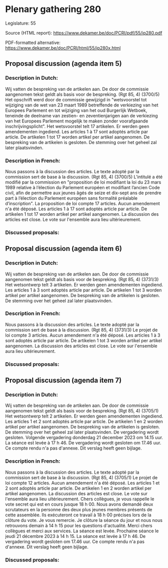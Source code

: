 # Plenary gathering 280

Legislature: 55

Source (HTML report): https://www.dekamer.be/doc/PCRI/pdf/55/ip280.pdf

PDF-formatted alternative: https://www.dekamer.be/doc/PCRI/html/55/ip280x.html

## Proposal discussion (agenda item 5)

### Description in Dutch:

Wij vatten de bespreking van de artikelen aan. De door de commissie aangenomen tekst geldt als basis voor de bespreking. (Rgt 85, 4) (3700/5) Het opschrift werd door de commissie gewijzigd in "wetsvoorstel tot wijziging van de wet van 23 maart 1989 betreffende de verkiezing van het Europees Parlement en tot wijziging van het oud Burgerlijk Wetboek, teneinde de deelname van zestien- en zeventienjarigen aan de verkiezing van het Europees Parlement mogelijk te maken zonder voorafgaande inschrijvingsplicht". Het wetsvoorstel telt 17 artikelen. Er werden geen amendementen ingediend. Les articles 1 à 17 sont adoptés article par article. De artikelen 1 tot 17 worden artikel per artikel aangenomen. De bespreking van de artikelen is gesloten. De stemming over het geheel zal later plaatsvinden.

### Description in French:

Nous passons à la discussion des articles. Le texte adopté par la commission sert de base à la discussion. (Rgt 85, 4) (3700/5) L’intitulé a été modifié par la commission en "proposition de loi modifiant la loi du 23 mars 1989 relative à l’élection du Parlement européen et modifiant l’ancien Code civil, afin de permettre aux jeunes âgés de seize et dix-sept ans de prendre part à l’élection du Parlement européen sans formalité préalable d’inscription". La proposition de loi compte 17 articles. Aucun amendement n'a été déposé. Les articles 1 à 17 sont adoptés article par article. De artikelen 1 tot 17 worden artikel per artikel aangenomen. La discussion des articles est close. Le vote sur l'ensemble aura lieu ultérieurement.



### Discussed proposals:

## Proposal discussion (agenda item 6)

### Description in Dutch:

Wij vatten de bespreking van de artikelen aan. De door de commissie aangenomen tekst geldt als basis voor de bespreking. (Rgt 85, 4) (3731/3) Het wetsontwerp telt 3 artikelen. Er werden geen amendementen ingediend. Les articles 1 à 3 sont adoptés article par article. De artikelen 1 tot 3 worden artikel per artikel aangenomen. De bespreking van de artikelen is gesloten. De stemming over het geheel zal later plaatsvinden.

### Description in French:

Nous passons à la discussion des articles. Le texte adopté par la commission sert de base à la discussion. (Rgt 85, 4) (3731/3) Le projet de loi compte 3 articles. Aucun amendement n'a été déposé. Les articles 1 à 3 sont adoptés article par article. De artikelen 1 tot 3 worden artikel per artikel aangenomen. La discussion des articles est close. Le vote sur l'ensemble aura lieu ultérieurement.



### Discussed proposals:

## Proposal discussion (agenda item 7)

### Description in Dutch:

Wij vatten de bespreking van de artikelen aan. De door de commissie aangenomen tekst geldt als basis voor de bespreking. (Rgt 85, 4) (3705/1) Het wetsontwerp telt 2 artikelen. Er werden geen amendementen ingediend. Les articles 1 et 2 sont adoptés article par article. De artikelen 1 en 2 worden artikel per artikel aangenomen. De bespreking van de artikelen is gesloten. De stemming over het geheel zal later plaatsvinden. De vergadering wordt gesloten. Volgende vergadering donderdag 21 december 2023 om 14.15 uur. La séance est levée à 17 h 46. De vergadering wordt gesloten om 17.46 uur. Ce compte rendu n'a pas d'annexe. Dit verslag heeft geen bijlage.

### Description in French:

Nous passons à la discussion des articles. Le texte adopté par la commission sert de base à la discussion. (Rgt 85, 4) (3705/1) Le projet de loi compte 12 articles. Aucun amendement n'a été déposé. Les articles 1 et 2 sont adoptés article par article. De artikelen 1 en 2 worden artikel per artikel aangenomen. La discussion des articles est close. Le vote sur l'ensemble aura lieu ultérieurement. Chers collègues, je vous rappelle le vote secret qui est en cours jusque 18 h 00. Nous avons demandé deux scrutateurs en la personne des deux plus jeunes membres présents de cette assemblée. Ils exécuteront ce travail à 18 h 00 précises lors de la clôture du vote. Je vous remercie. Je clôture la séance du jour et nous nous retrouvons demain à 14 h 15 pour les questions d'actualité. Merci chers collègues et merci aux services. La séance est levée. Prochaine séance le jeudi 21 décembre 2023 à 14 h 15. La séance est levée à 17 h 46. De vergadering wordt gesloten om 17.46 uur. Ce compte rendu n'a pas d'annexe. Dit verslag heeft geen bijlage.



### Discussed proposals:


